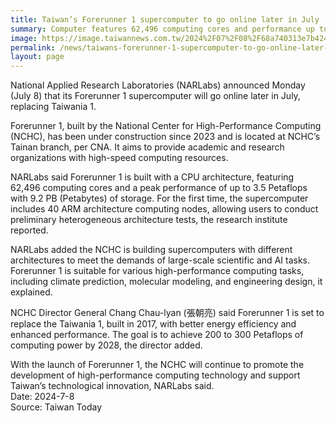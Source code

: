 ```yaml
---
title: Taiwan’s Forerunner 1 supercomputer to go online later in July
summary: Computer features 62,496 computing cores and performance up to 3.5 Petaflops
image: https://image.taiwannews.com.tw/2024%2F07%2F08%2F68a740313e7b4240916d63a83e0481a0.jpg
permalink: /news/taiwans-forerunner-1-supercomputer-to-go-online-later-in-july/
layout: page
---
```

National Applied Research Laboratories (NARLabs) announced Monday (July 8) that its Forerunner 1 supercomputer will go online later in July, replacing Taiwania 1.

Forerunner 1, built by the National Center for High-Performance Computing (NCHC), has been under construction since 2023 and is located at NCHC’s Tainan branch, per CNA. It aims to provide academic and research organizations with high-speed computing resources.

NARLabs said Forerunner 1 is built with a CPU architecture, featuring 62,496 computing cores and a peak performance of up to 3.5 Petaflops with 9.2 PB (Petabytes) of storage. For the first time, the supercomputer includes 40 ARM architecture computing nodes, allowing users to conduct preliminary heterogeneous architecture tests, the research institute reported.

NARLabs added the NCHC is building supercomputers with different architectures to meet the demands of large-scale scientific and AI tasks. Forerunner 1 is suitable for various high-performance computing tasks, including climate prediction, molecular modeling, and engineering design, it explained.

NCHC Director General Chang Chau-lyan (張朝亮) said Forerunner 1 is set to replace the Taiwania 1, built in 2017, with better energy efficiency and enhanced performance. The goal is to achieve 200 to 300 Petaflops of computing power by 2028, the director added.

With the launch of Forerunner 1, the NCHC will continue to promote the development of high-performance computing technology and support Taiwan’s technological innovation, NARLabs said.
<br/>
Date: 2024-7-8
<br/>
Source: Taiwan Today
